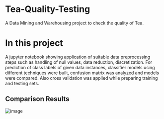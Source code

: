 # Tea-Quality-Testing
A Data Mining and Warehousing project to check the quality of Tea.

# In this project 
A jupyter notebook showing application of suitable data preprocessing steps such as handling of null values, data reduction, discretization. For prediction of class labels of given data instances, classifier models using different techniques were built, confusion matrix was analyzed and models were compared.
Also cross validation was applied while preparing training and testing sets.

## Comparison Results
![image](https://user-images.githubusercontent.com/61405061/126527226-032f8d10-21df-4e99-8f53-1cf0a3c96d71.png)


